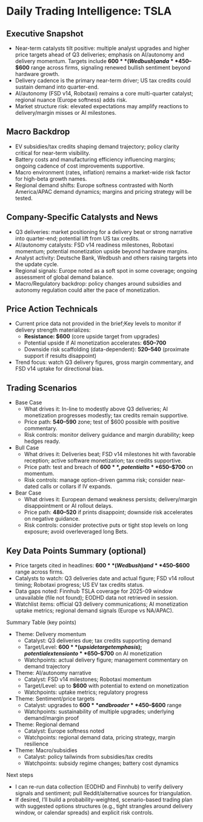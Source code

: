 # Daily Trading Intelligence: TSLA

## Executive Snapshot
- Near-term catalysts tilt positive: multiple analyst upgrades and higher price targets ahead of Q3 deliveries; emphasis on AI/autonomy and delivery momentum. Targets include **$600** (Wedbush) and a **$450–$600** range across firms, signaling renewed bullish sentiment beyond hardware growth.
- Delivery cadence is the primary near-term driver; US tax credits could sustain demand into quarter-end.
- AI/autonomy (FSD v14, Robotaxi) remains a core multi-quarter catalyst; regional nuance (Europe softness) adds risk.
- Market structure risk: elevated expectations may amplify reactions to delivery/margin misses or AI milestones.

## Macro Backdrop
- EV subsidies/tax credits shaping demand trajectory; policy clarity critical for near-term visibility.
- Battery costs and manufacturing efficiency influencing margins; ongoing cadence of cost improvements supportive.
- Macro environment (rates, inflation) remains a market-wide risk factor for high-beta growth names.
- Regional demand shifts: Europe softness contrasted with North America/APAC demand dynamics; margins and pricing strategy will be tested.

## Company-Specific Catalysts and News
- Q3 deliveries: market positioning for a delivery beat or strong narrative into quarter-end; potential lift from US tax credits.
- AI/autonomy catalysts: FSD v14 readiness milestones, Robotaxi momentum; potential monetization upside beyond hardware margins.
- Analyst activity: Deutsche Bank, Wedbush and others raising targets into the update cycle.
- Regional signals: Europe noted as a soft spot in some coverage; ongoing assessment of global demand balance.
- Macro/Regulatory backdrop: policy changes around subsidies and autonomy regulation could alter the pace of monetization.

## Price Action Technicals
- Current price data not provided in the brief;Key levels to monitor if delivery strength materializes:
  - **Resistance: $600** (core upside target from upgrades)
  - Potential upside if AI monetization accelerates: **$650–$700**
  - Downside risk scaffolding (data-dependent): **$520–$540** (proximate support if results disappoint)
- Trend focus: watch Q3 delivery figures, gross margin commentary, and FSD v14 uptake for directional bias.

## Trading Scenarios
- Base Case
  - What drives it: In-line to modestly above Q3 deliveries; AI monetization progresses modestly; tax credits remain supportive.
  - Price path: **$540–$590** zone; test of $600 possible with positive commentary.
  - Risk controls: monitor delivery guidance and margin durability; keep hedges ready.
- Bull Case
  - What drives it: Deliveries beat; FSD v14 milestones hit with favorable reception; active software monetization; tax credits supportive.
  - Price path: test and breach of **$600**, potential to **$650–$700** on momentum.
  - Risk controls: manage option-driven gamma risk; consider near-dated calls or collars if IV expands.
- Bear Case
  - What drives it: European demand weakness persists; delivery/margin disappointment or AI rollout delays.
  - Price path: **$480–$520** if prints disappoint; downside risk accelerates on negative guidance.
  - Risk controls: consider protective puts or tight stop levels on long exposure; avoid overleveraged long Bets.

## Key Data Points Summary (optional)
- Price targets cited in headlines: **$600** (Wedbush) and **$450–$600** range across firms.
- Catalysts to watch: Q3 deliveries date and actual figure; FSD v14 rollout timing; Robotaxi progress; US EV tax credits status.
- Data gaps noted: Finnhub TSLA coverage for 2025-09 window unavailable (file not found); EODHD data not retrieved in session.
- Watchlist items: official Q3 delivery communications; AI monetization uptake metrics; regional demand signals (Europe vs NA/APAC).

Summary Table (key points)
- Theme: Delivery momentum
  - Catalyst: Q3 deliveries due; tax credits supporting demand
  - Target/Level: **$600** (upside target emphasis); potential extension to **$650–$700** on AI monetization
  - Watchpoints: actual delivery figure; management commentary on demand trajectory
- Theme: AI/autonomy narrative
  - Catalyst: FSD v14 milestones; Robotaxi momentum
  - Target/Level: up to **$600** with potential to extend on monetization
  - Watchpoints: uptake metrics; regulatory progress
- Theme: Sentiment/price targets
  - Catalyst: upgrades to **$600** and broader **$450–$600** range
  - Watchpoints: sustainability of multiple upgrades; underlying demand/margin proof
- Theme: Regional demand
  - Catalyst: Europe softness noted
  - Watchpoints: regional demand data, pricing strategy, margin resilience
- Theme: Macro/subsidies
  - Catalyst: policy tailwinds from subsidies/tax credits
  - Watchpoints: subsidy regime changes; battery cost dynamics

Next steps
- I can re-run data collection (EODHD and Finnhub) to verify delivery signals and sentiment; pull Reddit/alternative sources for triangulation.
- If desired, I’ll build a probability-weighted, scenario-based trading plan with suggested options structures (e.g., tight strangles around delivery window, or calendar spreads) and explicit risk controls.